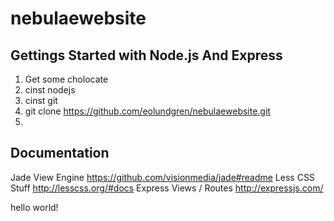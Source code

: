 nebulaewebsite
==============


Gettings Started with Node.js And Express
----

1. Get some cholocate
2. cinst nodejs
3. cinst git
4. git clone https://github.com/eolundgren/nebulaewebsite.git
5. 

Documentation 
----
Jade View Engine https://github.com/visionmedia/jade#readme
Less CSS Stuff http://lesscss.org/#docs
Express Views / Routes http://expressjs.com/


hello world!
